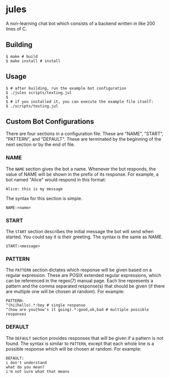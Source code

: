 # jules

A non-learning chat bot which consists of a backend written in like
200 lines of C.

## Building

	$ make # build
	$ make install # install

## Usage

	$ # after building, run the example bot configuration
	$ ./jules scripts/texting.jul
	$
	$ # if you installed it, you can execute the example file itself:
	$ ./scripts/texting.jul

## Custom Bot Configurations

There are four sections in a configuration file. These are "NAME", "START", "PATTERN", and "DEFAULT".
These are terminated by the beginning of the next section or by the end of file.

### NAME

The `NAME` section gives the bot a name. Whenever the bot responds, the value of NAME will be shown in
the prefix of its response. For example, a bot named "Alice" would respond in this format:

	Alice: this is my message

The syntax for this section is simple.

	NAME:<name>

### START

The `START` section describes the initial message the bot will send when started. You could say it is their
greeting. The syntax is the same as NAME.

	START:<message>

### PATTERN

The `PATTERN` section dictates which response will be given based on a regular expression. These are POSIX extended
regular expressions, which can be referenced in the regex(7) manual page. Each line represents a pattern and the
comma separated response(s) that should be given (if there are multiple one will be chosen at random). For example:

	PATTERN:
	^(hi|hello).*:hey # single response
	^(how are you|how's it going).*:good,ok,bad # multiple possible responses

### DEFAULT

The `DEFAULT` section provides responses that will be given if a pattern is not found. The syntax is similar to `PATTERN`,
except that each whole line is a possible response which will be chosen at random. For example:

	DEFAULT:
	i don't understand
	what do you mean?
	i'm not sure what that means
